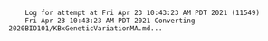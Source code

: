         Log for attempt at Fri Apr 23 10:43:23 AM PDT 2021 (11549)
        Fri Apr 23 10:43:23 AM PDT 2021 Converting 2020BIO101/KBxGeneticVariationMA.md...
